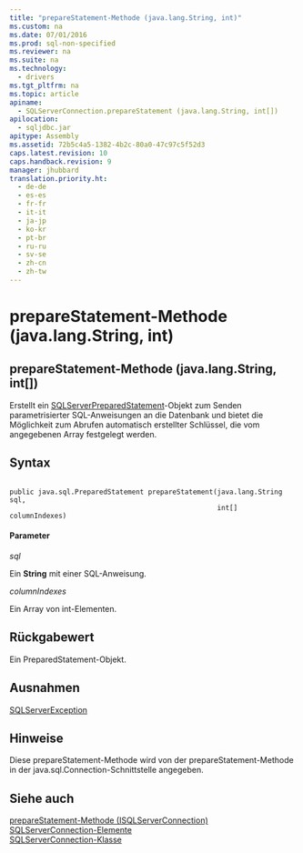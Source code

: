 ```yaml
---
title: "prepareStatement-Methode (java.lang.String, int)"
ms.custom: na
ms.date: 07/01/2016
ms.prod: sql-non-specified
ms.reviewer: na
ms.suite: na
ms.technology: 
  - drivers
ms.tgt_pltfrm: na
ms.topic: article
apiname: 
  - SQLServerConnection.prepareStatement (java.lang.String, int[])
apilocation: 
  - sqljdbc.jar
apitype: Assembly
ms.assetid: 72b5c4a5-1382-4b2c-80a0-47c97c5f52d3
caps.latest.revision: 10
caps.handback.revision: 9
manager: jhubbard
translation.priority.ht: 
  - de-de
  - es-es
  - fr-fr
  - it-it
  - ja-jp
  - ko-kr
  - pt-br
  - ru-ru
  - sv-se
  - zh-cn
  - zh-tw
---
```

# prepareStatement-Methode (java.lang.String, int)
    
## prepareStatement\-Methode \(java.lang.String, int\[\]\)  
 Erstellt ein [SQLServerPreparedStatement](../content/SQLServerPreparedStatement-Class.md)\-Objekt zum Senden parametrisierter SQL\-Anweisungen an die Datenbank und bietet die Möglichkeit zum Abrufen automatisch erstellter Schlüssel, die vom angegebenen Array festgelegt werden.  
  
## Syntax  
  
```  
  
public java.sql.PreparedStatement prepareStatement(java.lang.String sql,  
                                                   int[] columnIndexes)  
```  
  
#### Parameter  
 *sql*  
  
 Ein **String** mit einer SQL\-Anweisung.  
  
 *columnIndexes*  
  
 Ein Array von int\-Elementen.  
  
## Rückgabewert  
 Ein PreparedStatement\-Objekt.  
  
## Ausnahmen  
 [SQLServerException](../content/SQLServerException-Class.md)  
  
## Hinweise  
 Diese prepareStatement\-Methode wird von der prepareStatement\-Methode in der java.sql.Connection\-Schnittstelle angegeben.  
  
## Siehe auch  
 [prepareStatement-Methode &#40;ISQLServerConnection&#41;](../content/prepareStatement-Method--SQLServerConnection-.md)   
 [SQLServerConnection-Elemente](../content/SQLServerConnection-Members.md)   
 [SQLServerConnection-Klasse](../content/SQLServerConnection-Class.md)  
  
  